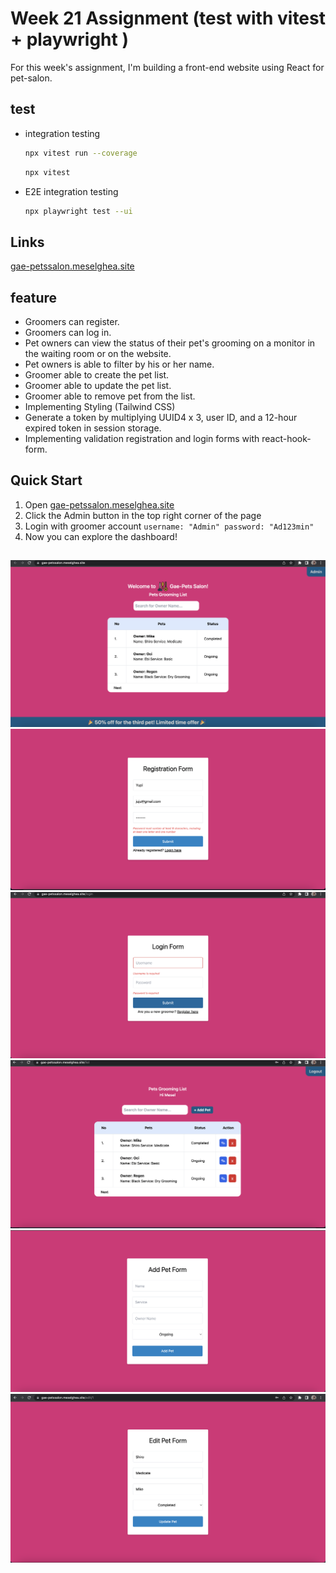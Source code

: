 # Week 21 Assignment (test with vitest + playwright )

For this week's assignment, I'm building a front-end website using React for pet-salon.

## test

- integration testing
  ```sh
  npx vitest run --coverage
  ```
  ```sh
  npx vitest
  ```
- E2E integration testing
  ```sh
  npx playwright test --ui
  ```

## Links

[gae-petssalon.meselghea.site](https://gae-petssalon.meselghea.site/)

## feature

- Groomers can register.
- Groomers can log in.
- Pet owners can view the status of their pet's grooming on a monitor in the waiting room or on the website.
- Pet owners is able to filter by his or her name.
- Groomer able to create the pet list.
- Groomer able to update the pet list.
- Groomer able to remove pet from the list.
- Implementing Styling (Tailwind CSS)
- Generate a token by multiplying UUID4 x 3, user ID, and a 12-hour expired token in session storage.
- Implementing validation registration and login forms with react-hook-form.

## Quick Start

1. Open [gae-petssalon.meselghea.site](https://gae-petssalon.meselghea.site/)
2. Click the Admin button in the top right corner of the page
3. Login with groomer account
   `username: "Admin"
password: "Ad123min"`
4. Now you can explore the dashboard!

##

![Home](./public/home.png)
![Register](./public/register.png)
![Login](./public/login.png)
![Dashboard](./public/dashboard.png)
![add](./public/add.png)
![edit](./public/edit.png)
